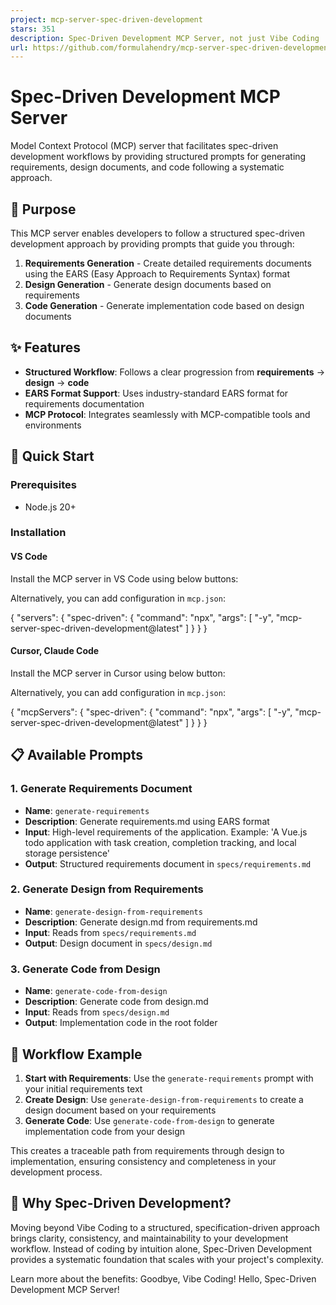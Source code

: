 ```yaml
---
project: mcp-server-spec-driven-development
stars: 351
description: Spec-Driven Development MCP Server, not just Vibe Coding
url: https://github.com/formulahendry/mcp-server-spec-driven-development
---
```


Spec-Driven Development MCP Server
==================================

Model Context Protocol (MCP) server that facilitates spec-driven development workflows by providing structured prompts for generating requirements, design documents, and code following a systematic approach.

🎯 Purpose
----------

This MCP server enables developers to follow a structured spec-driven development approach by providing prompts that guide you through:

1.  **Requirements Generation** - Create detailed requirements documents using the EARS (Easy Approach to Requirements Syntax) format
2.  **Design Generation** - Generate design documents based on requirements
3.  **Code Generation** - Generate implementation code based on design documents

✨ Features
----------

-   **Structured Workflow**: Follows a clear progression from **requirements** → **design** → **code**
-   **EARS Format Support**: Uses industry-standard EARS format for requirements documentation
-   **MCP Protocol**: Integrates seamlessly with MCP-compatible tools and environments

🚀 Quick Start
--------------

### Prerequisites

-   Node.js 20+

### Installation

#### VS Code

Install the MCP server in VS Code using below buttons:

Alternatively, you can add configuration in `mcp.json`:

{
    "servers": {
        "spec-driven": {
            "command": "npx",
            "args": \[
                "\-y",
                "mcp-server-spec-driven-development@latest"
            \]
        }
    }
}

#### Cursor, Claude Code

Install the MCP server in Cursor using below button:

Alternatively, you can add configuration in `mcp.json`:

{
    "mcpServers": {
        "spec-driven": {
            "command": "npx",
            "args": \[
                "\-y",
                "mcp-server-spec-driven-development@latest"
            \]
        }
    }
}

📋 Available Prompts
--------------------

### 1\. Generate Requirements Document

-   **Name**: `generate-requirements`
-   **Description**: Generate requirements.md using EARS format
-   **Input**: High-level requirements of the application. Example: 'A Vue.js todo application with task creation, completion tracking, and local storage persistence'
-   **Output**: Structured requirements document in `specs/requirements.md`

### 2\. Generate Design from Requirements

-   **Name**: `generate-design-from-requirements`
-   **Description**: Generate design.md from requirements.md
-   **Input**: Reads from `specs/requirements.md`
-   **Output**: Design document in `specs/design.md`

### 3\. Generate Code from Design

-   **Name**: `generate-code-from-design`
-   **Description**: Generate code from design.md
-   **Input**: Reads from `specs/design.md`
-   **Output**: Implementation code in the root folder

📖 Workflow Example
-------------------

1.  **Start with Requirements**: Use the `generate-requirements` prompt with your initial requirements text
2.  **Create Design**: Use `generate-design-from-requirements` to create a design document based on your requirements
3.  **Generate Code**: Use `generate-code-from-design` to generate implementation code from your design

This creates a traceable path from requirements through design to implementation, ensuring consistency and completeness in your development process.

🤔 Why Spec-Driven Development?
-------------------------------

Moving beyond Vibe Coding to a structured, specification-driven approach brings clarity, consistency, and maintainability to your development workflow. Instead of coding by intuition alone, Spec-Driven Development provides a systematic foundation that scales with your project's complexity.

Learn more about the benefits: Goodbye, Vibe Coding! Hello, Spec-Driven Development MCP Server!
